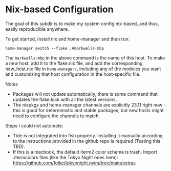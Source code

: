 # Nix-based Configuration

The goal of this subdir is to make my system config nix-based, and thus, easily reproducible anywhere.

To get started, install nix and home-manager and then run:

`home-manager switch --flake .#markwells-mbp`

The `markwells-mbp` in the above command is the name of this host. To make a _new_ host, add it to the flake.nix file, and add the corresponding new_host.nix file in `home-manager/`, including any of the modules you want and customizing that host configuration in the host-specific file.

Notes
- Packages will not update automatically, there is some command that updates the flake.lock with all the latest versions.
- The nixpkgs and home-manager channels are explicitly 23.11 right now - this is good for deterministic and stable packages, but new hosts might need to configure the channels to match.

Steps I could not automate:
- Tide is not integrated into fish properly. Installing it manually according to the instructions provided in the github repo is required (Testing this TBD).
- If this is a macbook, the default iterm2 color scheme is trash. Import .itermcolors files (like the Tokyo Night ones here): https://github.com/folke/tokyonight.nvim/tree/main/extras
